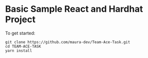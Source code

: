 # Basic Sample React and Hardhat Project

To get started:
``` 
git clone https://github.com/maura-dev/Team-Ace-Task.git
cd TEAM-ACE-TASK 
yarn install
 

